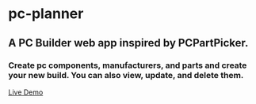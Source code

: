# pc-planner
## A PC Builder web app inspired by PCPartPicker. 
### Create pc components, manufacturers, and parts and create your new build. You can also view, update, and delete them.
[Live Demo](https://pc-planner.onrender.com/)
